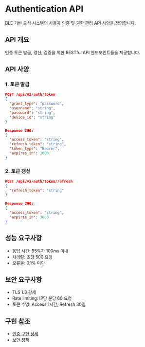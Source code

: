 # Authentication API

BLE 기반 출석 시스템의 사용자 인증 및 권한 관리 API 사양을 정의합니다.

## API 개요

인증 토큰 발급, 갱신, 검증을 위한 RESTful API 엔드포인트들을 제공합니다.

## API 사양

### 1. 토큰 발급

```json
POST /api/v1/auth/token
{
  "grant_type": "password",
  "username": "string",
  "password": "string",
  "device_id": "string"
}

Response 200:
{
  "access_token": "string",
  "refresh_token": "string",
  "token_type": "Bearer",
  "expires_in": 3600
}
```

### 2. 토큰 갱신

```json
POST /api/v1/auth/token/refresh
{
  "refresh_token": "string"
}

Response 200:
{
  "access_token": "string",
  "expires_in": 3600
}
```

## 성능 요구사항

- 응답 시간: 95%가 100ms 이내
- 처리량: 초당 500 요청
- 오류율: 0.1% 미만

## 보안 요구사항

- TLS 1.3 강제
- Rate limiting: IP당 분당 60 요청
- 토큰 수명: Access 1시간, Refresh 30일

## 구현 참조
- [인증 구현 상세](../implementations/auth-implementation.md)
- [보안 정책](../../security/auth-policies.md)
